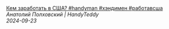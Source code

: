 <!--2024-09-23 15:00:27-->
<div class="yb">
  <a class="nodecor" href="/index.html?rabota/kem_zarabotat_v_ssha_handyman_hendimen_rabotavssha">
    <img class="preview" data-videoid="SRNxvLEagLY" src="https://i4.ytimg.com/vi/SRNxvLEagLY/hqdefault.jpg" align="middle" alt="">
  </a>
  <div class="inlbl text">
    <a class="nodecor" href="/index.html?rabota/kem_zarabotat_v_ssha_handyman_hendimen_rabotavssha">Кем заработать в США? #handyman #хэндимен #работавсша</a><br>
    <i class="smaller2">Анатолий Полховский | HandyTeddy </i><br>
    <i class="smaller3">2024-09-23</i>
  </div>
</div>
